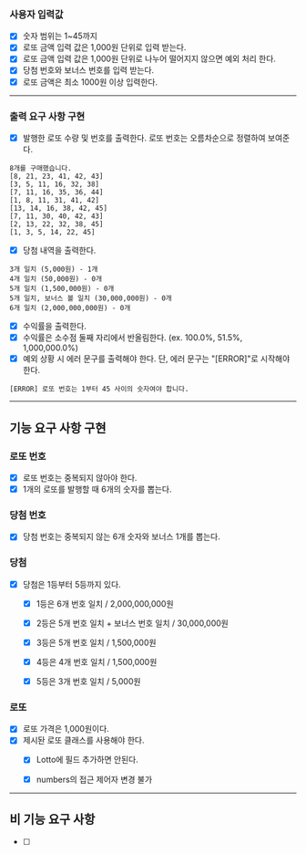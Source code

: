 
### 사용자 입력값
- [x] 숫자 범위는 1~45까지
- [x] 로또 금액 입력 값은 1,000원 단위로 입력 받는다. 
- [x] 로또 금액 입력 값은 1,000원 단위로 나누어 떨어지지 않으면 예외 처리 한다.
- [x] 당첨 번호와 보너스 번호를 입력 받는다. 
- [x] 로또 금액은 최소 1000원 이상 입력한다.

---

### 출력 요구 사항 구현
- [x] 발행한 로또 수량 및 번호를 출력한다. 로또 번호는 오름차순으로 정렬하여 보여준다.
```
8개를 구매했습니다.
[8, 21, 23, 41, 42, 43] 
[3, 5, 11, 16, 32, 38] 
[7, 11, 16, 35, 36, 44] 
[1, 8, 11, 31, 41, 42] 
[13, 14, 16, 38, 42, 45] 
[7, 11, 30, 40, 42, 43] 
[2, 13, 22, 32, 38, 45] 
[1, 3, 5, 14, 22, 45]
```

- [x] 당첨 내역을 출력한다.
```
3개 일치 (5,000원) - 1개
4개 일치 (50,000원) - 0개
5개 일치 (1,500,000원) - 0개
5개 일치, 보너스 볼 일치 (30,000,000원) - 0개
6개 일치 (2,000,000,000원) - 0개
```
- [x] 수익률을 출력한다. 
- [x] 수익률은 소수점 둘째 자리에서 반올림한다. (ex. 100.0%, 51.5%, 1,000,000.0%)
- [x] 예외 상황 시 에러 문구를 출력해야 한다. 단, 에러 문구는 "[ERROR]"로 시작해야 한다.

```
[ERROR] 로또 번호는 1부터 45 사이의 숫자여야 합니다.
```


--- 

## 기능 요구 사항 구현

### 로또 번호
- [x] 로또 번호는 중복되지 않아야 한다. 
- [x] 1개의 로또를 발행할 때 6개의 숫자를 뽑는다. 

### 당첨 번호
- [x] 당첨 번호는 중복되지 않는 6개 숫자와 보너스 1개를 뽑는다.

### 당첨
- [x] 당첨은 1등부터 5등까지 있다. 
  - [x] 1등은 6개 번호 일치 / 2,000,000,000원
  - [x] 2등은 5개 번호 일치 + 보너스 번호 일치 / 30,000,000원
  - [x] 3등은 5개 번호 일치 /     1,500,000원
  - [x] 4등은 4개 번호 일치 /     1,500,000원
  - [x] 5등은 3개 번호 일치 /         5,000원


### 로또
- [x] 로또 가격은 1,000원이다.
- [x] 제시돤 로또 클래스를 사용해야 한다. 
  - [x] Lotto에 필드 추가하면 안된다. 
  - [x] numbers의 접근 제어자 변경 불가



----


## 비 기능 요구 사항
- [ ]